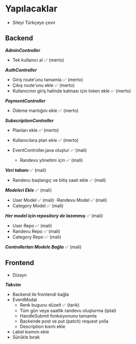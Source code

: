# Yapılacaklar

- Siteyi Türkçeye çevir

## Backend

***AdminController***
- Tek kullanıcı al ✅ (merto)

***AuthController***
- Giriş route'unu tamamla ✅ (merto)
- Çıkış route'unu ekle ✅ (merto)
- Kullanıcının giriş halinde kalması için token ekle ✅ (merto)

***PaymentController***
- Ödeme mantığını ekle ✅ (merto)

***SubscriptionController***
- Planları ekle ✅ (merto)
- Kullanıcılara plan ekle ✅ (merto)

- EventController.java oluştur ✅ (mali)
    - Randevu yönetimi için ✅ (mali)

***Veri tabanı*** ✅ (mali)
- Randevu başlangıç ve bitiş saati ekle ✅ (mali)

***Modeleri Ekle*** ✅ (mali)
- User Model ✅ (mali)
-Randevu Model ✅ (mali)
- Category Model ✅ (mali)

***Her model için repository de lazımmış*** ✅ (mali) 
- User Repo ✅ (mali)
- Randevu Repo ✅ (mali)
- Category Repo ✅ (mali)

***Controllerları Modele Bağla*** ✅ (mali)


## Frontend
- Dizayn

***Takvim***
- Backend ile frontendi bağla
- EventModal 
    - Renk bugunu düzelt ✅ (tarik)
    - Tüm gün veya saatlik randevu oluşturma (iptal)
    - HandleSubmit fonksiyonunu tamamla
    - Backende post ve put (patch) request yolla
    - Description kısmı ekle
- Label kısmını ekle
- Sürükle bırak
